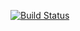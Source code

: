 [![Build Status](https://app.travis-ci.com/mbalindaba01/Reg-Number-Webapp.svg?branch=master)](https://app.travis-ci.com/mbalindaba01/Reg-Number-Webapp)